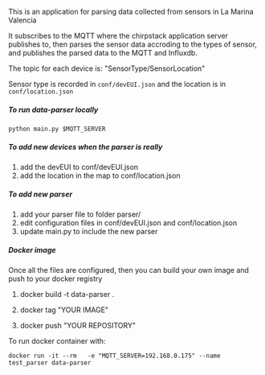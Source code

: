 This is an application for parsing data collected from sensors in La Marina Valencia

It subscribes to the MQTT where the chirpstack application server publishes to, then 
parses the sensor data accroding to the types of sensor, and publishes the parsed data 
to the MQTT and Influxdb.

The topic for each device is: "SensorType/SensorLocation"

Sensor type is recorded in `conf/devEUI.json` and the location is in `conf/location.json`

##### To run data-parser locally

`python main.py $MQTT_SERVER`


##### To add new devices when the parser is really

1) add the devEUI to conf/devEUI.json
2) add the location in the map to conf/location.json


##### To add new parser
1) add your parser file to folder parser/
2) edit configuration files in conf/devEUI.json and conf/location.json
3) update main.py to include the new parser


##### Docker image
Once all the files are configured, then you can build your own image and push to your docker registry

1) docker build -t data-parser .

2) docker tag "YOUR IMAGE"

3) docker push  "YOUR REPOSITORY"

To run docker container with:

`docker run -it --rm   -e "MQTT_SERVER=192.168.0.175" --name test_parser data-parser`




